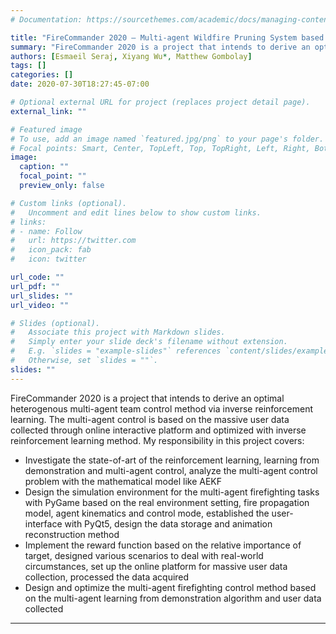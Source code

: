 ```yaml
---
# Documentation: https://sourcethemes.com/academic/docs/managing-content/

title: "FireCommander 2020 – Multi-agent Wildfire Pruning System based on Learning from Demonstration"
summary: "FireCommander 2020 is a project that intends to derive an optimal heterogenous multi-agent team control method via inverse reinforcement learning. The multi-agent control is based on the massive user data collected through online interactive platform and optimized with inverse reinforcement learning method."
authors: [Esmaeil Seraj, Xiyang Wu*, Matthew Gombolay]
tags: []
categories: []
date: 2020-07-30T18:27:45-07:00

# Optional external URL for project (replaces project detail page).
external_link: ""

# Featured image
# To use, add an image named `featured.jpg/png` to your page's folder.
# Focal points: Smart, Center, TopLeft, Top, TopRight, Left, Right, BottomLeft, Bottom, BottomRight.
image:
  caption: ""
  focal_point: ""
  preview_only: false

# Custom links (optional).
#   Uncomment and edit lines below to show custom links.
# links:
# - name: Follow
#   url: https://twitter.com
#   icon_pack: fab
#   icon: twitter

url_code: ""
url_pdf: ""
url_slides: ""
url_video: ""

# Slides (optional).
#   Associate this project with Markdown slides.
#   Simply enter your slide deck's filename without extension.
#   E.g. `slides = "example-slides"` references `content/slides/example-slides.md`.
#   Otherwise, set `slides = ""`.
slides: ""
---
```

FireCommander 2020 is a project that intends to derive an optimal heterogenous multi-agent team control method via inverse reinforcement learning. The multi-agent control is based on the massive user data collected through online interactive platform and optimized with inverse reinforcement learning method. My responsibility in this project covers:
 * Investigate the state-of-art of the reinforcement learning, learning from demonstration and multi-agent control, analyze the multi-agent control problem with the mathematical model like AEKF
 * Design the simulation environment for the multi-agent firefighting tasks with PyGame based on the real environment setting, fire propagation model, agent kinematics and control mode, established the user-interface with PyQt5, design the data storage and animation reconstruction method
 * Implement the reward function based on the relative importance of target, designed various scenarios to deal with real-world circumstances, set up the online platform for massive user data collection, processed the data acquired
 * Design and optimize the multi-agent firefighting control method based on the multi-agent learning from demonstration algorithm and user data collected

---
